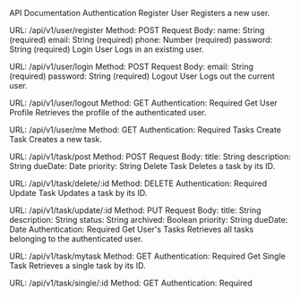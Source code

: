 API Documentation
Authentication
Register User
Registers a new user.

URL: /api/v1/user/register
Method: POST
Request Body:
name: String (required)
email: String (required)
phone: Number (required)
password: String (required)
Login User
Logs in an existing user.

URL: /api/v1/user/login
Method: POST
Request Body:
email: String (required)
password: String (required)
Logout User
Logs out the current user.

URL: /api/v1/user/logout
Method: GET
Authentication: Required
Get User Profile
Retrieves the profile of the authenticated user.

URL: /api/v1/user/me
Method: GET
Authentication: Required
Tasks
Create Task
Creates a new task.

URL: /api/v1/task/post
Method: POST
Request Body:
title: String
description: String
dueDate: Date
priority: String
Delete Task
Deletes a task by its ID.

URL: /api/v1/task/delete/:id
Method: DELETE
Authentication: Required
Update Task
Updates a task by its ID.

URL: /api/v1/task/update/:id
Method: PUT
Request Body:
title: String
description: String
status: String
archived: Boolean
priority: String
dueDate: Date
Authentication: Required
Get User's Tasks
Retrieves all tasks belonging to the authenticated user.

URL: /api/v1/task/mytask
Method: GET
Authentication: Required
Get Single Task
Retrieves a single task by its ID.

URL: /api/v1/task/single/:id
Method: GET
Authentication: Required
